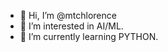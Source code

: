 - 👋 Hi, I’m @mtchlorence
- 👀 I’m interested in AI/ML.
- 🌱 I’m currently learning PYTHON.

<!---
mtchlorence/mtchlorence is a ✨ special ✨ repository because its `README.md` (this file) appears on your GitHub profile.
You can click the Preview link to take a look at your changes.
--->
